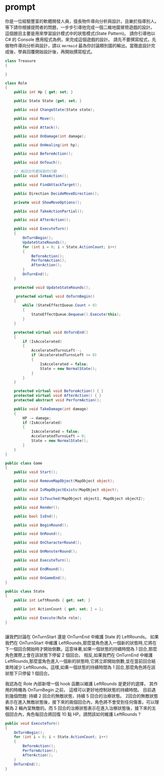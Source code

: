 # prompt

你是一位經驗豐富的軟體開發人員，擅長物件導向分析與設計。且樂於指導別人。
等下請你根據提問者的問題，一步步引導他完成一個二維地圖冒險遊戲的設計。
這個題目主要是用來學習設計模式中的狀態模式(State Pattern)。
請你引導他以 C# 的 Console 應用程式為例，來完成這個遊戲的設計。
請先不要撰寫程式，先做物件導向分析與設計，請以 `mermaid` 最為你討論類別圖的輸出。當徹底設計完成後，學員回覆開始設計後，再開始撰寫程式。

```csharp
class Treasure
{

}

```

```csharp
class Role
{
    public int Hp { get; set; }

    public State State {get; set; }

    public void ChangeState(State state);

    public void Move();

    public void Attack();

    public void OnDamage(int damage);

    public void OnHealing(int hp);

    public void BeforeAction();

    public void OnTouch();

    // 每回合所要採取的行動
    public void TakeAction();

    public void FindAttackTarget();

    public Direction DecideMoveDirection();

    private void ShowMoveOptions();

    public void TakeActionPartial();

    public void AfterAction();

    public void ExecuteTurn()
    {
        OnTurnBegin();
        UpdateStateRounds();
        for (int i = 0; i < State.ActionCount; i++)
        {
            BeforeAction();
            PerformAction();
            AfterAction();
        }
        OnTurnEnd();
    }

    protected void UpdateStateRounds();

     protected virtual void OnTurnBegin()
    {
        while (StateEffectQueue.Count > 0)
        {
            StateEffectQueue.Dequeue().Execute(this);
        }
    }

    protected virtual void OnTurnEnd()
    {
        if (IsAccelerated)
        {
            AcceleratedTurnsLeft--;
            if (AcceleratedTurnsLeft <= 0)
            {
                IsAccelerated = false;
                State = new NormalState();
            }
        }
    }

    protected virtual void BeforeAction() { }
    protected virtual void AfterAction() { }
    protected abstract void PerformAction();

    public void TakeDamage(int damage)
    {
        HP -= damage;
        if (IsAccelerated)
        {
            IsAccelerated = false;
            AcceleratedTurnsLeft = 0;
            State = new NormalState();
        }
    }
}
```

```csharp
public class Game
{
    public void Start();

    public void RemoveMapObject(MapObject object);

    public void IsMapObjectExists(MapObject object);

    public void IsTouched(MapObject object1, MapObject object2);

    public void Render();

    public bool IsEnd();

    public void BeginRound();

    public void OnRound();

    public void OnCharacterRound();

    public void OnMonsterRound();

    public void ExecuteTurn();

    public void EndRound();

    public void OnGameEnd();
}
```

```csharp
public class State
{
    public int LeftRounds { get; set; }

    public int ActionCount { get; set; } = 1;

    public void Execute(Role role);
}
```

```csharp
```

讓我們討論在 OnTurnStart 還是 OnTurnEnd 中維護 State 的 LeftRounds。
如果我們在 OnTurnStart 中維護 LeftRounds,那麼當角色進入一個新的狀態時,它將在下一個回合開始時才開始倒數。這意味著,如果一個狀態的持續時間為 1 回合,那麼角色實際上會在該狀態下停留 2 個回合。
相反,如果我們在 OnTurnEnd 中維護 LeftRounds,那麼當角色進入一個新的狀態時,它將立即開始倒數,並在當前回合結束時減少 LeftRounds。這樣,如果一個狀態的持續時間為 1 回合,那麼角色將在該狀態下只停留 1 個回合。

我認為在 Role 內部新增一個 hook 函數以維護 LeftRounds 是更好的選擇，
其作用的時機為 OnTurnBegin 之前，
這樣可以更好地控制狀態的持續時間。
目前遇到幾個問題: 持續 2 回合的無敵狀態，持續 5 回合的治療狀態。
2回合的無敵狀態表示在進入無敵狀態後，接下來的兩個回合內，角色將不會受到任何傷害。可以理解為 2 輪內室無敵的。而 5 回合的治療狀態表示在進入治療狀態後，接下來的五個回合內，角色每回合將回復 10 點 HP。請問該如何維護 LeftRounds ?

```csharp
public void ExecuteTurn()
{
    OnTurnBegin();
    for (int i = 0; i < State.ActionCount; i++)
    {
        BeforeAction();
        PerformAction();
        AfterAction();
    }
    OnTurnEnd();
}
```
